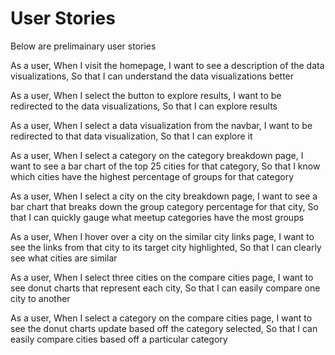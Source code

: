 # User Stories
Below are prelimainary user stories


As a user,
When I visit the homepage,
I want to see a description of the data visualizations,
So that I can understand the data visualizations better

As a user,
When I select the button to explore results,
I want to be redirected to the data visualizations,
So that I can explore results

As a user,
When I select a data visualization from the navbar,
I want to be redirected to that data visualization,
So that I can explore it

As a user,
When I select a category on the category breakdown page,
I want to see a bar chart of the top 25 cities for that category,
So that I know which cities have the highest percentage of groups for that category

As a user,
When I select a city on the city breakdown page,
I want to see a bar chart that breaks down the group category percentage for that city,
So that I can quickly gauge what meetup categories have the most groups

As a user,
When I hover over a city on the similar city links page,
I want to see the links from that city to its target city highlighted,
So that I can clearly see what cities are similar

As a user,
When I select three cities on the compare cities page,
I want to see donut charts that represent each city,
So that I can easily compare one city to another

As a user,
When I select a category on the compare cities page,
I want to see the donut charts update based off the category selected,
So that I can easily compare cities based off a particular category
